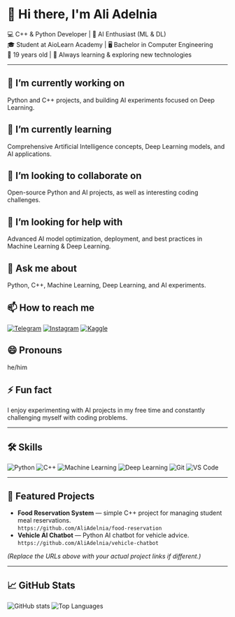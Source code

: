 # 👋 Hi there, I'm Ali Adelnia

💻 C++ & Python Developer | 🤖 AI Enthusiast (ML & DL)  
🎓 Student at AioLearn Academy | 🖥️ Bachelor in Computer Engineering  
🎂 19 years old | 🌱 Always learning & exploring new technologies

---

## 🔭 I’m currently working on
Python and C++ projects, and building AI experiments focused on Deep Learning.

## 🌱 I’m currently learning
Comprehensive Artificial Intelligence concepts, Deep Learning models, and AI applications.

## 👯 I’m looking to collaborate on
Open-source Python and AI projects, as well as interesting coding challenges.

## 🤔 I’m looking for help with
Advanced AI model optimization, deployment, and best practices in Machine Learning & Deep Learning.

## 💬 Ask me about
Python, C++, Machine Learning, Deep Learning, and AI experiments.

## 📫 How to reach me
[![Telegram](https://img.shields.io/badge/Telegram-0077B5?style=flat-square&logo=telegram&logoColor=white)](https://t.me/Ali_ADELNIA)
[![Instagram](https://img.shields.io/badge/Instagram-E4405F?style=flat-square&logo=instagram&logoColor=white)](https://www.instagram.com/ali.adelnia?igsh=ZmVla215eWlrM3Vn)
[![Kaggle](https://img.shields.io/badge/Kaggle-20BEFF?style=flat-square&logo=kaggle&logoColor=white)](https://www.kaggle.com/aliadelnia)

## 😄 Pronouns
he/him

## ⚡ Fun fact
I enjoy experimenting with AI projects in my free time and constantly challenging myself with coding problems.

---

## 🛠 Skills
![Python](https://img.shields.io/badge/Python-3776AB?style=for-the-badge&logo=python&logoColor=white)
![C++](https://img.shields.io/badge/C++-00599C?style=for-the-badge&logo=c%2B%2B&logoColor=white)
![Machine Learning](https://img.shields.io/badge/Machine_Learning-F7931E?style=for-the-badge&logo=apache%20spark&logoColor=white)
![Deep Learning](https://img.shields.io/badge/Deep_Learning-FF6F61?style=for-the-badge&logo=tensorflow&logoColor=white)
![Git](https://img.shields.io/badge/Git-F05032?style=for-the-badge&logo=git&logoColor=white)
![VS Code](https://img.shields.io/badge/VS_Code-007ACC?style=for-the-badge&logo=visual-studio-code&logoColor=white)

---

## 🚀 Featured Projects
- **Food Reservation System** — simple C++ project for managing student meal reservations.  
  `https://github.com/AliAdelnia/food-reservation`  
- **Vehicle AI Chatbot** — Python AI chatbot for vehicle advice.  
  `https://github.com/AliAdelnia/vehicle-chatbot`  

*(Replace the URLs above with your actual project links if different.)*

---

## 📈 GitHub Stats
![GitHub stats](https://github-readme-stats.vercel.app/api?username=AliAdelnia&show_icons=true&theme=radical)
![Top Languages](https://github-readme-stats.vercel.app/api/top-langs/?username=AliAdelnia&layout=compact&theme=radical)
